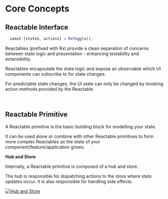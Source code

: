 # Core Concepts

## Reactable Interface

```typescript
  const [state$, actions] = RxToggle();
```

Reactables (prefixed with Rx) provide a clean separation of concerns between state logic and presentation - enhancing testability and extensibility.

Reactables encapsulate the state logic and expose an observable which UI components can subscribe to for state changes.

For predictable state changes, the UI state can only be changed by invoking action methods provided by the Reactable. 

<br>

## Reactable Primitive

A Reactable primitive is the basic building block for modelling your state.

It can be used alone or combine with other Reactable primitives to form more complex Reactables as the state of your component/feature/application grows.

**Hub and Store**

Internally, a Reactable primitive is composed of a hub and store.

The hub is responsible for dispatching actions to the store where state updates occur. It is also responsible for handling side effects.

<a href="https://raw.githubusercontent.com/reactables/reactables/main/documentation/SlideOneHubStore.jpg" target="_blank" rel="noreferrer">
  <img src="https://raw.githubusercontent.com/reactables/reactables/main/documentation/SlideOneHubStore.jpg" alt="Hub and Store" title="Hub and Store" style="max-width: 500px" />
</a>

<!-- - Reactable primitive
 - hub & store
 - scoped effects

- Composition with Reactables

  - Organizing state into slices is sensible when it grows and becomes more complex.Reactable primitives which can combine together to make bigger ones (BETTER way of saying this)

- One directional flow and explicity dependencies
  - more stuff here


 -->
